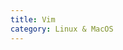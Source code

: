 ```yaml
---
title: Vim
category: Linux & MacOS
---
```


<div id="github"></div>
<script>  
getText('https://raw.githubusercontent.com/WheatBeer/posts/master/linux_and_macos/vim.md');
</script>
